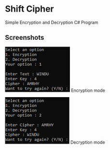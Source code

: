 # Shift Cipher
Simple Encryption and Decryption C# Program

## Screenshots
![](Encrypt.PNG)
Encryption mode

![](Decrypt.PNG)
Decryption mode
